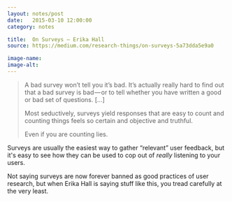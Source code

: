 ```yaml
---
layout: notes/post
date:   2015-03-10 12:00:00
category: notes

title:  On Surveys — Erika Hall
source: https://medium.com/research-things/on-surveys-5a73dda5e9a0

image-name:
image-alt:
---
```


>A bad survey won’t tell you it’s bad. It’s actually really hard to find out that a bad survey is bad — or to tell whether you have written a good or bad set of questions. [...]
>
>Most seductively, surveys yield responses that are easy to count and counting things feels so certain and objective and truthful.
>
>Even if you are counting lies.

Surveys are usually the easiest way to gather “relevant” user feedback, but it's easy to see how they can be used to cop out of _really_ listening to your users.

Not saying surveys are now forever banned as good practices of user research, but when Erika Hall is saying stuff like this, you tread carefully at the very least.

<i class="twa twa-sm twa-skull"></i><i class="twa twa-sm twa-skull"></i><i class="twa twa-sm twa-skull"></i>